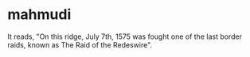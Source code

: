 # mahmudi
It reads, "On this ridge, July 7th, 1575 was fought one of the last border raids, known as The Raid of the Redeswire". 
